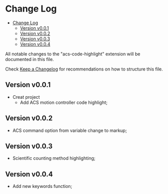 # Change Log

- [Change Log](#change-log)
  - [Version v0.0.1](#version-v001)
  - [Version v0.0.2](#version-v002)
  - [Version v0.0.3](#version-v003)
  - [Version v0.0.4](#version-v004)

All notable changes to the "acs-code-highlight" extension will be documented in this file.

Check [Keep a Changelog](http://keepachangelog.com/) for recommendations on how to structure this file.

## Version v0.0.1

- Creat project
  - Add ACS motion controller code highlight;
  
## Version v0.0.2

- ACS command option from variable change to markup;

## Version v0.0.3

- Scientific counting method highlighting;

## Version v0.0.4

- Add new keywords function;
